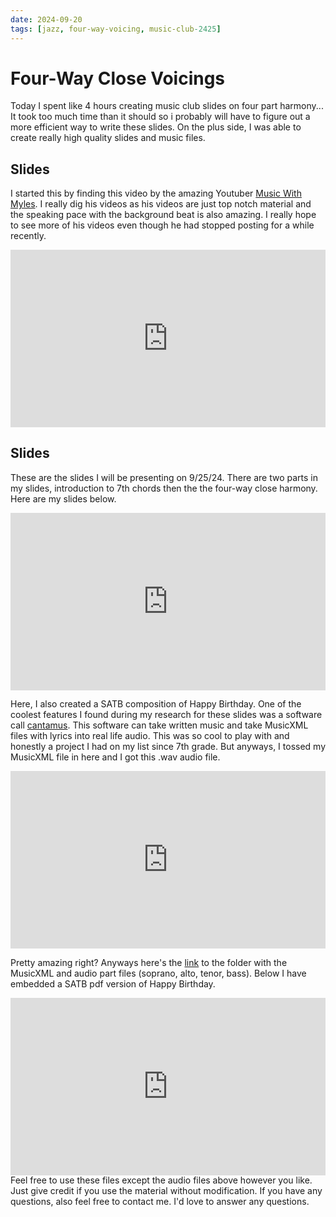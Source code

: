 ```yaml
---
date: 2024-09-20
tags: [jazz, four-way-voicing, music-club-2425]
---
```



# Four-Way Close Voicings
Today I spent like 4 hours creating music club slides on four part harmony... It took too much time than it should so i probably will have to figure out a more efficient way to write these slides. On the plus side, I was able to create really high quality slides and music files. 


## Slides
I started this by finding this video by the amazing Youtuber [Music With Myles](https://www.youtube.com/@MusicWithMyles). I really dig his videos as his videos are just top notch material and the speaking pace with the background beat is also amazing. I really hope to see more of his videos even though he had stopped posting for a while recently.
<div align="center" style="position: relative; width: 100%; aspect-ratio: 16/9;">
  <iframe src="https://www.youtube.com/embed/TTNhx2ZdWdI?si=F26aXjJrkWJ6VGT6" style="position: absolute; top: 0; left: 0; width: 100%; height: 100%;" frameborder="0" allow="accelerometer; autoplay; clipboard-write; encrypted-media; gyroscope; picture-in-picture; web-share" referrerpolicy="strict-origin-when-cross-origin" allowfullscreen title="YouTube video player"></iframe>
</div>


## Slides
These are the slides I will be presenting on 9/25/24. There are two parts in my slides, introduction to 7th chords then the the four-way close harmony. Here are my slides below.
<div align="center" style="position: relative; width: 100%; aspect-ratio: 16/9;">
  <iframe src="https://docs.google.com/presentation/d/1xpo0qzi6dqQVRMgfN1PdAL168MHv4_8MutthyWosFoo/embed?start=false&loop=false&delayms=3000" 
          style="position: absolute; top: 0; left: 0; width: 100%; height: 100%;" 
          frameborder="0" allowfullscreen="true" mozallowfullscreen="true" webkitallowfullscreen="true"></iframe>
</div>

Here, I also created a SATB composition of Happy Birthday. One of the coolest features I found during my research for these slides was a software call [cantamus](https://cantamus.app/). This software can take written music and take MusicXML files with lyrics into real life audio. This was so cool to play with and honestly a project I had on my list since 7th grade. But anyways, I tossed my MusicXML file in here and I got this .wav audio file.

<div align="center" style="position: relative; width: 100%; aspect-ratio: 16/9;">
  <iframe src="https://drive.google.com/file/d/1-Le1wlHmxzUchHt5sWooGhHy2hfWMF9r/preview" 
          style="position: absolute; top: 0; left: 0; width: 100%; height: 100%;" 
          frameborder="0" allowfullscreen="true" mozallowfullscreen="true" webkitallowfullscreen="true"></iframe>
</div>

Pretty amazing right? Anyways here's the [link](https://drive.google.com/file/d/1-Le1wlHmxzUchHt5sWooGhHy2hfWMF9r/view?usp=sharing) to the folder with the MusicXML and audio part files (soprano, alto, tenor, bass). Below I have embedded a SATB pdf version of Happy Birthday.
<div align="center" style="position: relative; width: 100%; aspect-ratio: 16/9;">
  <iframe src="https://drive.google.com/file/d/1uesJhpd8tFv9gG-wywDxQbL6kBOQs3eq/preview" 
          style="position: absolute; top: 0; left: 0; width: 100%; height: 100%;" 
          frameborder="0" allowfullscreen="true" mozallowfullscreen="true" webkitallowfullscreen="true"></iframe>
</div>
Feel free to use these files except the audio files above however you like. Just give credit if you use the material without modification. If you have any questions, also feel free to contact me. I'd love to answer any questions.

<!--https://giscus.app/-->
<script src="https://giscus.app/client.js"
        data-repo="nathanielisna/nathanielisna.github.io"
        data-repo-id="R_kgDOMrKWXQ"
        data-category="General"
        data-category-id="DIC_kwDOMrKWXc4CiJ00"
        data-mapping="pathname"
        data-strict="0"
        data-reactions-enabled="1"
        data-emit-metadata="0"
        data-input-position="bottom"
        data-theme="preferred_color_scheme"
        data-lang="en"
        crossorigin="anonymous"
        async>
</script>
